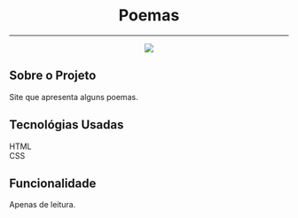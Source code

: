 <h1 align="center">Poemas</h1>
<hr>
<p align="center">
<img src="http://img.shields.io/static/v1?label=STATUS&message=FINALIZADO&color=GREEN&style=for-the-badge"/>
</p>


<h2>Sobre o Projeto</h2>
<p>Site que apresenta alguns poemas.</p>

<h2>Tecnológias Usadas</h2>
<p>HTML <br>CSS </p>

<h2>Funcionalidade</h2>
<p>Apenas de leitura.</p>
